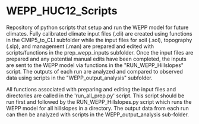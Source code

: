 # WEPP_HUC12_Scripts
Repository of python scripts that setup and run the WEPP model for future climates. Fully calibrated climate input files (.cli) are created using functions in the CMIP5_to_CLI subfolder while the input files for soil (.sol), topography (.slp), and management (.man) are prepared and edited with scripts/functions in the prep_wepp_inputs subfolder. Once the input files are prepared and any potential manual edits have been completed, the inputs are sent to the WEPP model via functions in the "RUN_WEPP_Hillslopes" script. The outputs of each run are analyzed and compared to observed data using scripts in the "WEPP_output_analysis" subfolder.

All functions associated with preparing and editing the input files and directories are called in the 'run_all_prep.py' script. This script should be run first and followed by the RUN_WEPP_Hillslopes.py script which runs the WEPP model for all hillslopes in a directory. The output data from each run can then be analyzed with scripts in the WEPP_output_analysis sub-folder. 
